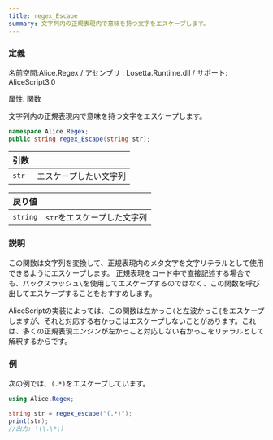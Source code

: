 ```yaml
---
title: regex_Escape
summary: 文字列内の正規表現内で意味を持つ文字をエスケープします。
---
```


### 定義
名前空間:Alice.Regex / アセンブリ : Losetta.Runtime.dll / サポート: AliceScript3.0

属性: 関数

文字列内の正規表現内で意味を持つ文字をエスケープします。

```cs title="AliceScript"
namespace Alice.Regex;
public string regex_Escape(string str);
```

|引数| |
|-|-|
|`str`|エスケープしたい文字列|

|戻り値| |
|-|-|
|`string`|`str`をエスケープした文字列|

### 説明
この関数は文字列を変換して、正規表現内のメタ文字を文字リテラルとして使用できるようにエスケープします。
正規表現をコード中で直接記述する場合でも、バックスラッシュ`\`を使用してエスケープするのではなく、この関数を呼び出してエスケープすることをおすすめします。

AliceScriptの実装によっては、この関数は左かっこ`(`と左波かっこ`{`をエスケープしますが、それと対応する右かっこはエスケープしないことがあります。これは、多くの正規表現エンジンが左かっこと対応しない右かっこをリテラルとして解釈するからです。

### 例
次の例では、`(.*)`をエスケープしています。

```cs title="AliceScript"
using Alice.Regex;

string str = regex_escape("(.*)");
print(str);
//出力: \(\.\*\)
```